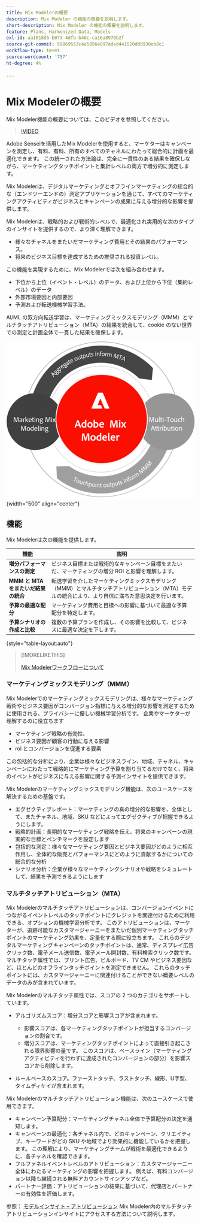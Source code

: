 ```yaml
---
title: Mix Modelerの概要
description: Mix Modeler の機能の概要を説明します。
short-description: Mix Modeler の機能の概要を説明します。
feature: Plans, Harmonized Data, Models
exl-id: aa1018d5-b073-4dfb-b40c-ca16a8970b2f
source-git-commit: 59869553c4a5856e897aded441520dd8938eb8c1
workflow-type: tm+mt
source-wordcount: '757'
ht-degree: 4%

---
```


# Mix Modelerの概要

Mix Modeler機能の概要については、このビデオを参照してください。

>[!VIDEO](https://video.tv.adobe.com/v/3424872/?learn=on)

Adobe Senseiを活用したMix Modelerを使用すると、マーケターはキャンペーンを測定し、有料、有料、所有のすべてのチャネルにわたって総合的に計画を最適化できます。 この統一された方法論は、完全に一貫性のある結果を確保しながら、マーケティングタッチポイントと集計レベルの両方で増分的に測定します。

Mix Modelerは、デジタルマーケティングとオフラインマーケティングの総合的な（エンドツーエンドの）測定アプリケーションを通じて、すべてのマーケティングアクティビティがビジネスとキャンペーンの成果に与える増分的な影響を提供します。

Mix Modelerは、戦略的および戦術的レベルで、最適化され実用的な次のタイプのインサイトを提供するので、より深く理解できます。

* 様々なチャネルをまたいだマーケティング費用とその結果のパフォーマンス。
* 将来のビジネス目標を達成するための推奨される投資レベル。


この機能を実現するために、Mix Modelerでは次を組み合わせます。

* 下位から上位（イベント・レベル）のデータ、および上位から下位（集約レベル）のデータ
* 外部市場要因と内部要因
* 予測および転送機械学習手法。

AI/ML の双方向転送学習は、マーケティングミックスモデリング（MMM）とマルチタッチアトリビューション（MTA）の結果を統合して、cookie のない世界での測定と計画全体で一貫した結果を確保します。

![双方向転送学習](../assets/birdirectional-transfer-learning.png){width="500" align="center"}


## 機能

Mix Modelerは次の機能を提供します。

| 機能 | 説明 |
|---|---|
| **増分パフォーマンスの測定** | ビジネス目標または戦術的なキャンペーン目標をまたいだ、マーケティングの増分 ROI と影響を理解します。 |
| **MMM と MTA をまたいだ結果の統合** | 転送学習を介したマーケティングミックスモデリング（MMM）とマルチタッチアトリビューション（MTA）モデルの統合により、より自信に満ちた意思決定を行います。 |
| **予算の最適な配分** | マーケティング費用と目標への影響に基づいて最適な予算配分を特定します。 |
| **予算シナリオの作成と比較** | 複数の予算プランを作成し、その影響を比較して、ビジネスに最適な決定を下します。 |

{style="table-layout:auto"}

>[!MORELIKETHIS]
>
>[Mix Modelerワークフローについて](workflow.md)


### マーケティングミックスモデリング（MMM）

Mix Modelerでのマーケティングミックスモデリングは、様々なマーケティング戦術やビジネス要因がコンバージョン指標に与える増分的な影響を測定するために使用される、プライバシーに優しい機械学習分析です。 企業やマーケターが理解するのに役立ちます

* マーケティング戦略の有効性、
* ビジネス要因が顧客の行動に与える影響
* roi とコンバージョンを促進する要素

この包括的な分析により、企業は様々なビジネスライン、地域、チャネル、キャンペーンにわたって戦略的にマーケティング予算を割り当てるだけでなく、将来のイベントがビジネスに与える影響に関する予測インサイトを提供できます。

Mix Modelerのマーケティングミックスモデリング機能は、次のユースケースを解決するための基盤です。

* エグゼクティブレポート：マーケティングの真の増分的な影響を、全体として、またチャネル、地域、SKU などによってエグゼクティブが把握できるようにします。
* 戦略的計画：長期的なマーケティング戦略を伝え、将来のキャンペーンの現実的な目標とベンチマークを設定します
* 包括的な測定：様々なマーケティング要因とビジネス要因がどのように相互作用し、全体的な販売とパフォーマンスにどのように貢献するかについての総合的な分析
* シナリオ分析：企業が様々なマーケティングシナリオや戦略をシミュレートして、結果を予測できるようにします


### マルチタッチアトリビューション（MTA）

Mix Modelerのマルチタッチアトリビューションは、コンバージョンイベントにつながるイベントレベルのタッチポイントにクレジットを関連付けるために利用できる、オプションの機械学習分析です。 このアトリビューションは、マーケターが、追跡可能なカスタマージャーニーをまたいだ個別マーケティングタッチポイントのマーケティング効果を、定量化する際に役立ちます。 これらのデジタルマーケティングキャンペーンのタッチポイントは、通常、ディスプレイ広告クリック数、電子メール送信数、電子メール開封数、有料検索クリック数です。 マルチタッチ属性では、プリント広告、ビルボード、TV CM やビジネス要因など、ほとんどのオフラインタッチポイントを測定できません。 これらのタッチポイントには、カスタマージャーニーに関連付けることができない概要レベルのデータのみが含まれています。

Mix Modelerのマルチタッチ属性では、スコアの 2 つのカテゴリをサポートしています。

* アルゴリズムスコア：増分スコアと影響スコアが含まれます。
   * 影響スコアは、各マーケティングタッチポイントが担当するコンバージョンの割合です。
   * 増分スコアは、マーケティングタッチポイントによって直接引き起こされる限界影響の量です。 このスコアは、ベースライン（マーケティングアクティビティを行わずに達成されたコンバージョンの部分）を影響スコアから削除します。

* ルールベースのスコア。ファーストタッチ、ラストタッチ、線形、U字型、タイムディケイが含まれます。

Mix Modelerのマルチタッチアトリビューション機能は、次のユースケースで使用できます。

* キャンペーン予算配分：マーケティングチャネル全体で予算配分の決定を通知します。
* キャンペーンの最適化：各チャネル内で、どのキャンペーン、クリエイティブ、キーワードがどの SKU や地域でより効果的に機能しているかを把握します。 この理解により、マーケティングチームが戦術を最適化できるように、各チャネルを確認できます。
* フルファネルイベントレベルのアトリビューション：カスタマージャーニー全体にわたるマーケティングの影響を把握します。 例えば、有料コンバージョン以降も継続される無料アカウントサインアップなど。
* パートナー評価：アトリビューションの結果に基づいて、代理店とパートナーの有効性を評価します。

参照： [モデルインサイト – アトリビューション](../models/insights.md#attribution) Mix Modeler内のマルチタッチアトリビューションインサイトにアクセスする方法について説明します。



